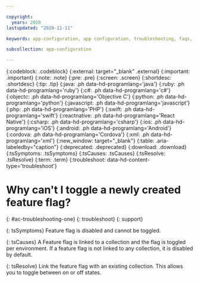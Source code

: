 ```yaml
---

copyright:
  years: 2020
lastupdated: "2020-11-11"

keywords: app-configuration, app configuration, troubleshooting, faqs, Frequently Asked Questions, question,

subcollection: app-configuration

---
```


{:codeblock: .codeblock}
{:external: target="_blank" .external}
{:important: .important}
{:note: .note}
{:pre: .pre}
{:screen: .screen}
{:shortdesc: .shortdesc}
{:tip: .tip}
{:java: .ph data-hd-programlang='java'}
{:ruby: .ph data-hd-programlang='ruby'}
{:c#: .ph data-hd-programlang='c#'}
{:objectc: .ph data-hd-programlang='Objective C'}
{:python: .ph data-hd-programlang='python'}
{:javascript: .ph data-hd-programlang='javascript'}
{:php: .ph data-hd-programlang='PHP'}
{:swift: .ph data-hd-programlang='swift'}
{:reactnative: .ph data-hd-programlang='React Native'}
{:csharp: .ph data-hd-programlang='csharp'}
{:ios: .ph data-hd-programlang='iOS'}
{:android: .ph data-hd-programlang='Android'}
{:cordova: .ph data-hd-programlang='Cordova'}
{:xml: .ph data-hd-programlang='xml'}
{:new_window: target="_blank"}
{:table: .aria-labeledby="caption"}
{:deprecated: .deprecated}
{:download: .download}
{:tsSymptoms: .tsSymptoms}
{:tsCauses: .tsCauses}
{:tsResolve: .tsResolve}
{:term: .term}
{:troubleshoot: data-hd-content-type='troubleshoot'}

# Why can't I toggle a newly created feature flag?
{: #ac-troubleshooting-one}
{: troubleshoot}
{: support}


{: tsSymptoms}
Feature flag is disabled and cannot be toggled.  

{: tsCauses}
A Feature flag is linked to a collection and the flag is toggled per environment. If a feature flag is not linked to any collection, it is disabled by default.

{: tsResolve}
Link the feature flag with an existing collection. This allows you to toggle between on or off states.
